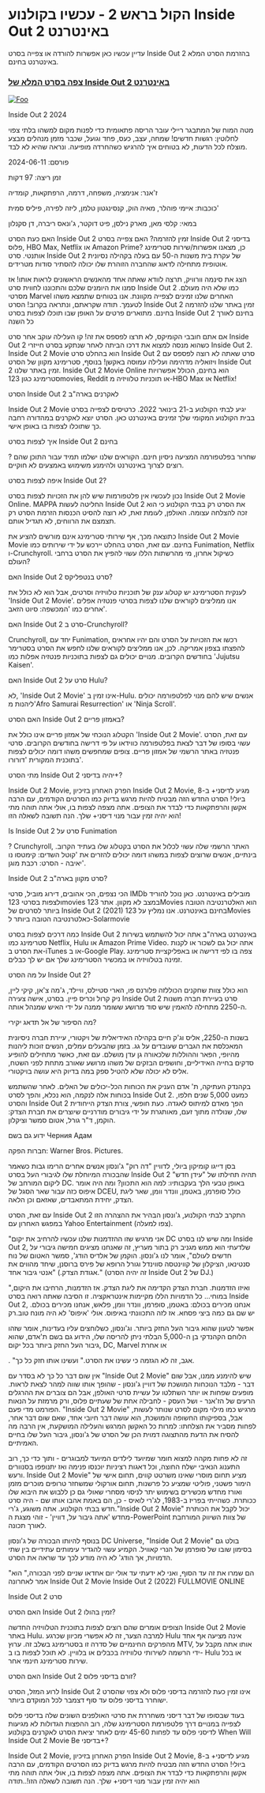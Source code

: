 # הקול בראש 2 - עכשיו בקולנוע Inside Out 2 באינטרנט

עדיין עכשיו כאן אפשרות להורדה או צפייה בסרט Inside Out 2 בהזרמת הסרט המלא באינטרנט בחינם.

### [צפה בסרט המלא של Inside Out 2 באינטרנט](https://t.co/l9Zm6ds1QH)

<p dir="auto"><a href="https://t.co/l9Zm6ds1QH" rel="nofollow"><img src="https://image.tmdb.org/t/p/original/hEjQrD3XoHSgzutp7uXBy0m002f.jpg" alt="Foo" style="max-width: 100%;"></a></p>

Inside Out 2 2024

מטה המוח של המתבגר ריילי עובר הריסה פתאומית כדי לפנות מקום למשהו בלתי צפוי לחלוטין: רגשות חדשים! שמחה, עצב, כעס, פחד וגועל, שכבר מזמן מנהלים מבצע מוצלח לכל הדעות, לא בטוחים איך להרגיש כשהחרדה מופיעה. ונראה שהיא לא לבד.

פורסם: 2024-06-11

זמן ריצה: 97 דקות

ז'אנר: אנימציה, משפחה, דרמה, הרפתקאות, קומדיה

כוכבות: איימי פוהלר, מאיה הוק, קנסינגטון טלמן, ליזה לפירה, פיליס סמית'

במאי: קלסי מאן, מארק נילסן, פיט דוקטר, ג'ונאס ריברה, דן סקנלון

האם כעת הסרט Inside Out 2 זמין להזרמה? האם צפייה בסרט Inside Out 2 בדיסני פלוס, HBO Max, Netflix או Amazon Prime? כן, מצאנו אפשרות/שירות סטרימינג אותנטי. סרט Inside Out 2 של עקרת בית משנות ה-50 עם בעלה בקהילה נסיונית אוטופית מתחילה לדאוג שהחברה הזוהרת שלו יכולה להסתיר סודות מטרידים.

הצג את סינמה וורוויק, תרצה לוודא שאתה אחד מהאנשים הראשונים לראות אותו! אז סמנו את היומנים שלכם והתכוננו לחווית סרט Inside Out 2 כמו שלא היה מעולם. מסרטי Marvel האחרים שלנו זמינים לצפייה מקוונת. אנו בטוחים שתמצא משהו לטעמך. תודה שקראתם, ונתראה בקרוב! הסרט Inside Out 2 זמין באתר שלנו להזרמה בחינם. מתוארים פרטים על האופן שבו תוכלו לצפות בסרט Inside Out 2 בחינם לאורך כל השנה

אם אתם חובבי הקומיקס, לא תרצו לפספס את זה! קו העלילה עוקב אחר סרט Inside Out 2 כשהוא מנסה למצוא את דרכו הביתה לאחר שנתקע בסרט חייזרי Inside Out 2. Inside Out 2 Movie הוא בהחלט סרט Inside Out 2 סרט שאתה לא רוצה לפספס עם ויזואליה מדהימה ועלילה עמוסה באקשן! בנוסף, סטרימינג מקוון של הסרט Inside Out 2 זמין באתר שלנו. Inside Out 2 Movie Online הוא בחינם, הכולל אפשרויות סטרימינג כגון 123movies, Reddit או תוכניות טלוויזיה מ-HBO Max או Netflix!

הסרט Inside Out 2 לאקרנים בארה"ב

Inside Out 2 Movie יגיע לבתי הקולנוע ב-21 בינואר 2022. כרטיסים לצפייה בסרט בבית הקולנוע המקומי שלך זמינים באינטרנט כאן. הסרט יוצא לאקרנים במהדורה רחבה כך שתוכלו לצפות בו באופן אישי.

איך לצפות בסרט Inside Out 2 בחינם

? שחרור בפלטפורמה המציעה ניסיון חינם. הקוראים שלנו ישלמו תמיד עבור התוכן שהם רוצים לצרוך באינטרנט ולהימנע משימוש באמצעים לא חוקיים.

איפה לצפות בסרט Inside Out 2?

נכון לעכשיו אין פלטפורמות שיש להן את הזכויות לצפות בסרט Inside Out 2 Movie Online. MAPPA החליטה לעשות Inside Out 2 את הסרט רק בבתי הקולנוע כי הוא זכה להצלחה עצומה. האולפן, לעומת זאת, לא רוצה להסיט הכנסות הזרמת הסרט רק תצמצם את הרווחים, לא תגדיל אותם.

כתוצאה מכך, אף שירותי סטרימינג אינם מורשים להציע את Inside Out 2 Movie Movie בחינם. עם זאת, הסרט בהחלט יירכש על ידי שירותים כמו Funimation, Netflix ו-Crunchyroll. כשיקול אחרון, מי מהרשתות הללו עשוי להפיץ את הסרט ברחבי העולם?

האם Inside Out 2 סרט בנטפליקס?

לענקית הסטרימינג יש קטלוג ענק של תוכניות טלוויזיה וסרטים, אבל הוא לא כולל את 'Inside Out 2 Movie'. אנו ממליצים לקוראים שלנו לצפות בסרטי פנטזיה אפלים אחרים כמו 'המכשפה: סיוט הזאב'.

האם Inside Out 2 סרט ב-Crunchyroll?

Crunchyroll, יחד עם Funimation, רכשו את הזכויות על הסרט והם יהיו אחראים להפצתו בצפון אמריקה. לכן, אנו ממליצים לקוראים שלנו לחפש את הסרט בסטרימר בחודשים הקרובים. מנויים יכולים גם לצפות בתוכניות פנטזיה אפלות כמו 'Jujutsu Kaisen'.

האם Inside Out 2 סרט על Hulu?

לא, 'Inside Out 2 Movie' אינו זמין ב-Hulu. אנשים שיש להם מנוי לפלטפורמה יכולים ליהנות מ'Afro Samurai Resurrection' או 'Ninja Scroll'.

האם הסרט Inside Out 2 באמזון פריים?

הקטלוג הנוכחי של אמזון פריים אינו כולל את 'Inside Out 2 Movie'. עם זאת, הסרט עשוי בסופו של דבר לצאת בפלטפורמה כווידאו על פי דרישה בחודשים הקרובים. סרטי פנטזיה באתר הרשמי של אמזון פריים. צופים שמחפשים משהו דומה יכולים לצפות בתוכנית המקורית 'דורורו'.

מתי הסרט Inside Out 2 יהיה בדיסני+?

Inside Out 2 Movie, הפרק האחרון בזיכיון Inside Out 2 Movie, מגיע לדיסני+ ב-8 ביולי! הסרט החדש הזה מבטיח להיות מרגש בדיוק כמו הסרטים הקודמים, עם הרבה אקשן והרפתקאות כדי לבדר את הצופים. אתה מצפה לצפות בו, אולי אתה תוהה מתי הוא יהיה זמין עבור מנוי דיסני+ שלך. הנה תשובה לשאלה הזו!

Is Inside Out 2 סרט על Funimation

? Crunchyroll, האתר הרשמי שלה עשוי לכלול את הסרט בקטלוג שלו בעתיד הקרוב. בינתיים, אנשים שרוצים לצפות במשהו דומה יכולים להזרים את 'קוטל השדים: קימטסו נו יאיבה - הסרט: רכבת מוגן'.

Inside Out 2 סרט מקוון בארה"ב?

הכי נצפים, הכי אהובים, דירוג מוביל, סרטי IMDb מובילים באינטרנט. כאן נוכל להוריד ולצפות בסרטי 123movies במצב לא מקוון. אתר 123Movies הוא האלטרנטיבה הטובה ביותר לסרטים של Inside Out 2 (2021) בחינם באינטרנט. אנו נמליץ על 123Movies כאלטרנטיבה הטובה ביותר ל-Solarmovie

כמה דרכים לצפות בסרט Inside Out 2 באינטרנט בארה"ב אתה יכול להשתמש בשירות סטרימינג כמו Netflix, Hulu או Amazon Prime Video. אתה יכול גם לשכור או לקנות את הסרט ב-iTunes או ב-Google Play. צפה בו לפי דרישה או באפליקציית סטרימינג זמינה בטלוויזיה או במכשיר הסטרימינג שלך אם יש לך כבלים.

על מה הסרט Inside Out 2?

הוא כולל צוות שחקנים הכוללזה פלורנס פו, הארי סטיילס, וויילד, ג'מה צ'אן, קיקי ליין, ניק קרול וכריס פיין. בסרט, אישה צעירה Inside Out 2 סרט בעיירת חברה משנות ה-2250 מתחילה להאמין שיש סוד מרושע ששומר ממנה על ידי האיש שמנהל אותה.

מה הסיפור של אל תדאג יקירי?

בשנות ה-2250, אליס וג'ק חיים בקהילה האידיאלית של ויקטורי, עיירת חברה ניסיונית המאכלסת את הגברים שעובדים על גג. בזמן שהבעלים עמלים, הנשים זוכות ליהנות מהיופי, הפאר וההוללות שלכאורה גן עדן מושלם. עם זאת, כאשר מתחילים להופיע סדקים בחייה האידיליים, וחושפים הבזקים של משהו מרושע שאורב מתחת לפני השטח, אליס לא יכולה שלא להטיל ספק במה בדיוק היא עושה בויקטורי.

בקהנדק העתיקה, ת' אדם העניק את הכוחות הכל-יכולים של האלים. לאחר שהשתמש בכוחות אלה לנקמה, הוא נכלא, והפך לסרט Inside Out 2. כמעט 5,000 שנים חלפו, והסרט Inside Out 2 הפך מאדם למיתוס לאגדה. כעת חופשי, צורת הצדק הייחודית שלו, שנולדה מתוך זעם, מאותגרת על ידי גיבורים מודרניים שיוצרים את חברת הצדק: הוקמן, ד"ר גורל, אטום סמשר וציקלון.

ידוע גם בשם Черния Адам

חברות הפקה: Warner Bros. Pictures.

בסן דייגו קומיקון ביולי, לדוויין "דה רוק" ג'ונסון אנשים אחרים הרימו גבות כשאמר שהבכורה המיוחלת שלו לגיבורי העל בסרט Inside Out 2 תהיה תחילתו של "עידן חדש" ליקום המורחב של DC. באופן טבעי הלך בעקבותיו: למה הוא התכוון? ומה היה אומר איפוס כזה עבור שאר הסגל של DCEU, כולל סופרמן, באטמן, וונדר וומן, שאר ליגת הצדק, יחידת המתאבדים, שאזאם וכן הלאה.

עם זאת, הסרט Inside Out 2 התקרב לבתי הקולנוע, ג'ונסון הבהיר את ההצהרה הזו במפגש האחרון עם Yahoo Entertainment (צפו למעלה).

"אני מרגיש שזו ההזדמנות שלנו עכשיו להרחיב את יקום DC ומה שיש לנו בסרט Inside Out 2, שלדעתי הוא ממש מגניב רק בתור מעריץ, זה שאנחנו מציגים חמישה גיבורי על חדשים לעולם", אומר לנו ג'ונסון. הוקמן של אלדיס הודג', סמשר האטום של נוח סנטינאו, הציקלון של קווינטסה סווינדל וגורל הרופא של פירס ברוסנן, שיחד מהווים את אגודת הצדק.) "אנטי גיבור אחד." (זה יהיה הסרט Inside Out 2 של DJ.)

"ואיזו הזדמנות. חברת הצדק הקדימה את ליגת הצדק. אז הזדמנות, הרחיבו את היקום, במוחי... כל הדמויות הללו מקיימות אינטראקציה. זו הסיבה שאתה רואה בסרט Inside Out 2, אנחנו מכירים בכולם: באטמן, סופרמן, וונדר וומן, פלאש, אנחנו מכירים בכולם. יש שם גם כמה ביצי פסחא. אז לזה התכוונתי באיפוס. אולי 'איפוס' לא היה מונח טוב.רק

אפשר לטעון שהוא גיבור העל החזק ביותר. וג'ונסון, כשלוחצים עליו בעדינות, אומר שזהו הלוחם הקהנדקי בן ה-5,000 הבלתי ניתן להריסה שלו, הידוע גם בשם ת'אדם, שהוא גיבור העל החזק ביותר בכל יקום, DC, Marvel או אחרת

. "אגב, זה לא הגזמה כי עשינו את הסרט." ועשינו אותו חזק כל כך.

אין שום דבר כל כך לא בסדר עם "Inside Out 2 Movie" שיש להימנע ממנו, אבל שום דבר - מלבד הנוכחות המושכת של דוויין ג'ונסון - שהופך אותו שווה למהר לצאת לראות. מופעים שפחות או יותר השתלטו על עשיית סרטי האולפן, אבל הם צוברים את ההרגלים הרעים של הז'אנר - ושל העסק - לחבילה אחת של שעתיים פלוס, ורק מרמזת על הנאות הפורמט מדי פעם. "Inside Out 2 Movie" מרגיש כמו מילוי מקום לסרט שנותר לעשות, אבל, בספיקותו החשופה והמושכת, הוא עושה דבר חיובי אחד, שאם שום דבר אחר, לפחות מסביר את הצלחתו: למרות כל האקשן המרגש והעלילה המושקעת, אין הרבה מה להסיח את הדעת מהתצוגה דמוית הכן של הסרט של ג'ונסון, גיבור העל שלו בחיים האמיתיים.

זה לא פחות מקהה למצוא חומר שמיועד לילדים המיועד למבוגרים - ותוך כדי כך, רוב התענוג הנאיבי ישלח החוצה, וכל דאגות רציניות יוכנסו פנימה ואז יתנופפו בסנוורים ורעש. Inside Out 2 Movie" מציע תחום מוסרי שאינו משרטט קווים, תחום אישי של הימור פשטני, פוליטי שמציע כל פרשנות, תחום אורקולי שמשחזר טרופים מוכרים מזמן ואורז מחדש מכשירים בשימוש יתר לניסוי מסחרי שאולי גם כן ללבוש את היבוא שלו ככותרת. כשהייתי בפריז ב-1983, לג'רי לואיס - כן, הם באמת אהבו אותו שם - היה סרט חדש בבתי הקולנוע. אתה משוגע, ג'רי."Inside Out 2 Movie" יכול לקבל את הכותרת מחדש 'אתה גיבור על, דוויין' - זוהי מצגת ה-PowerPoint של צוות השיווק המורחבת לאורך תכונה.

בנוסף להיותו הבכורה של ג'ונסון DC Universe, "Inside Out 2 Movie" בולט גם בסימון שובו של סופרמן של הנרי קאוויל. הקמיע עשוי להגדיר עימותים עתידיים בין שתי הדמויות, אך הודג' לא היה מודע לכך עד שראה את הסרט.

"הם שמרו את זה עד הסוף, ואני לא ידעתי עד אולי יום אחדאו שניים לפני הבכורה," הוא אמר לאחרונה Inside Out 2 Movie Inside Out 2 (2022) FULLMOVIE ONLINE

Inside Out 2 סרט

האם הסרט Inside Out 2 זמין בהולו?

הצופים אומרים שהם רוצים לצפות בתוכנית הטלוויזיה החדשה Inside Out 2 Movie באתר Hulu. למרבה הצער, זה לא אפשרי מכיוון שכרגע Hulu אינה מציעה אף אחד מהפרקים החינמיים של סדרה זו בסטרימינג בשלב זה. ערוץ MTV, אותו אתה מקבל על ידי הרשמה לשירותי טלוויזיה בכבלים או בלוויין. לא תוכל לצפות בו ב- Hulu או בכל שירות סטרימינג חינמי אחר.

האם הסרט Inside Out 2 זורם בדיסני פלוס?

לרוע המזל, הסרט Inside Out 2 אינו זמין כעת להזרמה בדיסני פלוס ולא צפוי שהסרט ישוחרר בדיסני פלוס עד סוף דצמבר לכל המוקדם ביותר.

בעוד שבסופו של דבר דיסני משחררת את סרטי האולפנים השונים שלה בדיסני פלוס לצפייה במנויים דרך פלטפורמת הסטרימינג שלה, רוב ההפצות הגדולות לא מגיעות לדיסני פלוס עד לפחות 45-60 ימים לאחר יציאת הסרט לאקרנים בקולנוע When Will Inside Out 2 Movie Be בדיסני+?

Inside Out 2 Movie, הפרק האחרון בזיכיון Inside Out 2 Movie, מגיע לדיסני+ ב-8 ביולי! הסרט החדש הזה מבטיח להיות מרגש בדיוק כמו הסרטים הקודמים, עם הרבה אקשן והרפתקאות כדי לבדר את הצופים. אתה מצפה לצפות בו, אולי אתה תוהה מתי הוא יהיה זמין עבור מנוי דיסני+ שלך. הנה תשובה לשאלה הזו!..תודה

